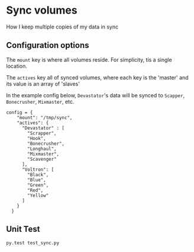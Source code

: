 # Sync volumes
How I keep multiple copies of my data in sync


## Configuration options
The  ```mount``` key is where all volumes reside. For simplicity, tis a single location.

The ```actives``` key all of synced volumes, where each key is the 'master' and its value is an array of 'slaves'

In the example config below, ```Devastator```'s data will be synced to ```Scapper```, ```Bonecrusher```, ```Mixmaster```, etc.


```
config = {
    "mount": "/tmp/sync",
    "actives": {
      "Devastator" : [
        "Scrapper",
        "Hook",
        "Bonecrusher",
        "Longhaul",
        "Mixmaster",
        "Scavenger"
      ],
      "Voltron": [
        "Black",
        "Blue",
        "Green",
        "Red",
        "Yellow"
      ]
    }
  }
  ```

## Unit Test

```py.test test_sync.py```
